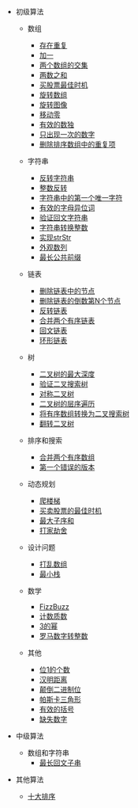 

+ 初级算法
    * 数组
        * [存在重复](./easy/Array/存在重复.md)
        * [加一](./easy/Array/加一.md)
        * [两个数组的交集](./easy/Array/两个数组的交集.md)
        * [两数之和](./easy/Array/两数之和.md)
        * [买股票最佳时机](./easy/Array/买股票最佳时机.md)
        * [旋转数组](./easy/Array/旋转数组.md)
        * [旋转图像](./easy/Array/旋转图像.md)
        * [移动零](./easy/Array/移动零.md)
        * [有效的数独](./easy/Array/有效的数独.md)
        * [只出现一次的数字](./easy/Array/只出现一次的数字.md)
        * [删除排序数组中的重复项](./easy/Array/删除排序数组中的重复项.md)

    * 字符串
        * [反转字符串](./easy/String/反转字符串.md)
        * [整数反转](./easy/String/整数反转.md)
        * [字符串中的第一个唯一字符](./easy/String/字符串中的第一个唯一字符.md)
        * [有效的字母异位词](./easy/String/有效的字母异位词.md)
        * [验证回文字符串](./easy/String/验证回文字符串.md)
        * [字符串转换整数](./easy/String/字符串转换整数.md)
        * [实现strStr](./easy/String/实现strStr.md)
        * [外观数列](./easy/String/外观数列.md)
        * [最长公共前缀](./easy/String/最长公共前缀.md)

    * 链表
        * [删除链表中的节点](./easy/LinkedList/删除链表中的节点.md)
        * [删除链表的倒数第N个节点](./easy/LinkedList/删除链表的倒数第N个节点.md)
        * [反转链表](./easy/LinkedList/反转链表.md)
        * [合并两个有序链表](./easy/LinkedList/合并两个有序链表.md)
        * [回文链表](./easy/LinkedList/回文链表.md)
        * [环形链表](./easy/LinkedList/环形链表.md)

    * 树
        * [二叉树的最大深度](./easy/Tree/二叉树的最大深度.md)
        * [验证二叉搜索树](./easy/Tree/验证二叉搜索树.md)
        * [对称二叉树](./easy/Tree/对称二叉树.md)
        * [二叉树的层序遍历](./easy/Tree/二叉树的层序遍历.md)
        * [将有序数组转换为二叉搜索树](./easy/Tree/将有序数组转换为二叉搜索树.md)
        * [翻转二叉树](./easy/Tree/翻转二叉树.md)

    * 排序和搜索

        * [合并两个有序数组](./easy/SortSearch/合并两个有序数组.md)
        * [第一个错误的版本](./easy/SortSearch/第一个错误的版本.md)

    * 动态规划

        * [爬楼梯](./easy/DP/爬楼梯.md)
        * [买卖股票的最佳时机](./easy/DP/买卖股票的最佳时机.md)
        * [最大子序和](./easy/DP/最大子序和.md)
        * [打家劫舍](./easy/DP/打家劫舍.md)

    * 设计问题

        * [打乱数组](./easy/Design/打乱数组.md)
        * [最小栈](./easy/Design/最小栈.md)

    *  数学

        * [FizzBuzz](./easy/Math/FizzBuzz.md)
        * [计数质数](./easy/Math/计数质数.md)
        * [3的幂](./easy/Math/3的幂.md)
        * [罗马数字转整数](./easy/Math/罗马数字转整数.md)

    * 其他

        * [位1的个数](./easy/Other/位1的个数.md)
        * [汉明距离](./easy/Other/汉明距离.md)
        * [颠倒二进制位](./easy/Other/颠倒二进制位.md)
        * [帕斯卡三角形](./easy/Other/帕斯卡三角形.md)
        * [有效的括号](./easy/Other/有效的括号.md)
        * [缺失数字](./easy/Other/缺失数字.md)



+ 中级算法
    * 数组和字符串
        * [最长回文子串](./normal/Array&String/最长回文子串.md)

+ 其他算法

    * [十大排序](./basicalgo/sort/sort.md)




